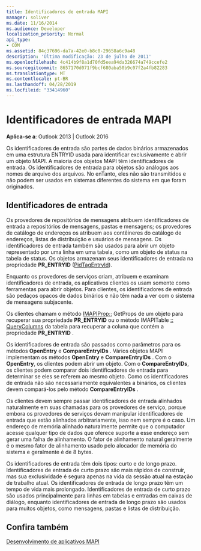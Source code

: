 ```yaml
---
title: Identificadores de entrada MAPI
manager: soliver
ms.date: 11/16/2014
ms.audience: Developer
localization_priority: Normal
api_type:
- COM
ms.assetid: 84c37696-da7a-42e0-b8c0-29658a6c9a48
description: 'Última modificação: 23 de julho de 2011'
ms.openlocfilehash: 4c414b9f8a1d70fd5eea94da326674a749ccefe2
ms.sourcegitcommit: 8657170d071f9bcf680aba50b9c07f2a4fb82283
ms.translationtype: MT
ms.contentlocale: pt-BR
ms.lasthandoff: 04/28/2019
ms.locfileid: "33414960"
---
```

# <a name="mapi-entry-identifiers"></a>Identificadores de entrada MAPI

  
  
**Aplica-se a**: Outlook 2013 | Outlook 2016 
  
Os identificadores de entrada são partes de dados binários [](entryid.md) armazenados em uma estrutura ENTRYID usada para identificar exclusivamente e abrir um objeto MAPI. A maioria dos objetos MAPI têm identificadores de entrada. Os identificadores de entrada para objetos são análogos aos nomes de arquivo dos arquivos. No enTanto, eles não são transmitidos e não podem ser usados em sistemas diferentes do sistema em que foram originados. 
  
## <a name="entry-identifiers"></a>Identificadores de entrada

Os provedores de repositórios de mensagens atribuem identificadores de entrada a repositórios de mensagens, pastas e mensagens; os provedores de catálogo de endereços os atribuem aos contêineres do catálogo de endereços, listas de distribuição e usuários de mensagens. Os identificadores de entrada também são usados para abrir um objeto representado por uma linha em uma tabela, como um objeto de status na tabela de status. Os objetos armazenam seus identificadores de entrada na propriedade **PR_ENTRYID** ([PidTagEntryId](pidtagentryid-canonical-property.md)). 
  
Enquanto os provedores de serviços criam, atribuem e examinam identificadores de entrada, os aplicativos clientes os usam somente como ferramentas para abrir objetos. Para clientes, os identificadores de entrada são pedaços opacos de dados binários e não têm nada a ver com o sistema de mensagens subjacente. 
  
Os clientes chamam o método [IMAPIProp::](imapiprop-getprops.md) GetProps de um objeto para recuperar sua propriedade **PR_ENTRYID** ou o método IMAPITable [:: QueryColumns](imapitable-querycolumns.md) da tabela para recuperar a coluna que contém a propriedade **PR_ENTRYID** . 
  
Os identificadores de entrada são passados como parâmetros para os métodos **OpenEntry** e **CompareEntryIDs** . Vários objetos MAPI implementam os métodos **OpenEntry** e **CompareEntryIDs** . Com o **OpenEntry**, os clientes podem abrir um objeto. Com o **CompareEntryIDs**, os clientes podem comparar dois identificadores de entrada para determinar se eles se referem ao mesmo objeto. Como os identificadores de entrada não são necessariamente equivalentes a binários, os clientes devem compará-los pelo método **CompareEntryIDs** . 
  
Os clientes devem sempre passar identificadores de entrada alinhados naturalmente em suas chamadas para os provedores de serviço, porque embora os provedores de serviços devam manipular identificadores de entrada que estão alinhados arbitrariamente, isso nem sempre é o caso. Um endereço de memória alinhado naturalmente permite que o computador acesse qualquer tipo de dados que oferece suporte a esse endereço sem gerar uma falha de alinhamento. O fator de alinhamento natural geralmente é o mesmo fator de alinhamento usado pelo alocador de memória do sistema e geralmente é de 8 bytes.
  
Os identificadores de entrada têm dois tipos: curto e de longo prazo. Identificadores de entrada de curto prazo são mais rápidos de construir, mas sua exclusividade é segura apenas na vida da sessão atual na estação de trabalho atual. Os identificadores de entrada de longo prazo têm um tempo de vida mais prolongado. Identificadores de entrada de curto prazo são usados principalmente para linhas em tabelas e entradas em caixas de diálogo, enquanto identificadores de entrada de longo prazo são usados para muitos objetos, como mensagens, pastas e listas de distribuição.
  
## <a name="see-also"></a>Confira também



[Desenvolvimento de aplicativos MAPI](mapi-application-development.md)

